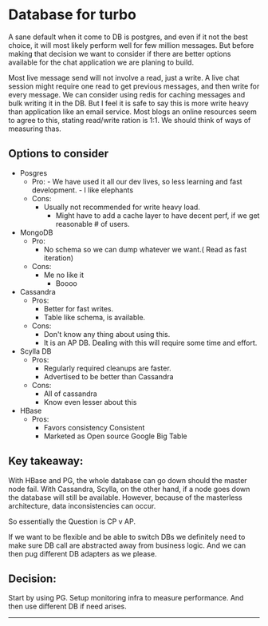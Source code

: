 # Database for turbo

A sane default when it come to DB is postgres, and even if it not the best choice, it will most likely
perform well for few million messages. But before making that decision we want to consider
if there are better options available for the chat application we are planing to build.

Most live message send will not involve a read, just a write.
A live chat session might require one read to get previous messages, and then write for every message. 
We can consider using redis for caching messages and bulk writing it in the DB. But I feel it is
safe to say this is more write heavy than application like an email service. Most blogs an online
resources seem to agree to this, stating read/write ration is 1:1.
We should think of ways of measuring thas.


## Options to consider
 - Posgres
  	- Pro:
     		- We have used it all our dev lives, so less learning and fast development.
     		- I like elephants
	- Cons:
		- Usually not recommended for write heavy load.
	    	-  Might have to add a cache layer to have decent perf, if we get reasonable # of users. 
 - MongoDB
	 - Pro:
		 - No schema so we can dump whatever we want.( Read as fast iteration)
	- Cons:
		- Me no like it
	    	- Boooo
 - Cassandra
	 - Pros:
		 - Better for fast writes.
		 - Table like schema, is available.
	- Cons:
		- Don't know any thing about using this.
		- It is an AP DB. Dealing with this will require some time and effort.
 - Scylla DB
	- Pros:
		- Regularly required cleanups are faster. 
		- Advertised to be better than Cassandra
	- Cons:
		- All of cassandra
		- Know even lesser about this
 -  HBase
	 - Pros:
		 - Favors consistency Consistent
		 - Marketed as Open source Google Big Table


## Key takeaway: 

With HBase and PG, the whole database can go down should the master node fail. With Cassandra, Scylla, on the other hand, if a node goes down the database will still be available. 
However, because of the masterless architecture, data inconsistencies can occur.

So essentially the Question is CP v AP.

If we want to be flexible and be able to switch DBs we definitely need to make sure DB call are abstracted away from business logic. And we can then pug different DB adapters as we please.


## Decision:
Start by using PG. Setup monitoring infra to measure performance. And then use different DB if need arises.

---

